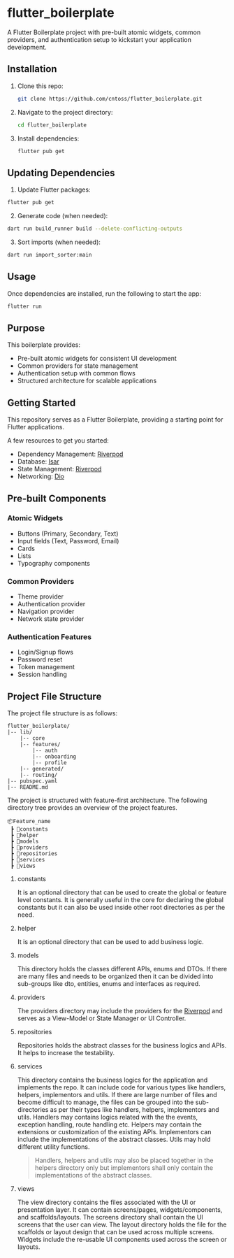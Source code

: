 # flutter_boilerplate

A Flutter Boilerplate project with pre-built atomic widgets, common providers, and authentication setup to kickstart your application development.

## Installation

1. Clone this repo:
    ```bash
    git clone https://github.com/cntoss/flutter_boilerplate.git
    ```
2. Navigate to the project directory:
    ```bash
    cd flutter_boilerplate
    ```
3. Install dependencies:
    ```bash
    flutter pub get
    ```

## Updating Dependencies

1. Update Flutter packages:
```bash
flutter pub get
```

2. Generate code (when needed):
```bash
dart run build_runner build --delete-conflicting-outputs
```

3. Sort imports (when needed):
```bash
dart run import_sorter:main
```

## Usage

Once dependencies are installed, run the following to start the app:

```bash
flutter run
```

## Purpose

This boilerplate provides:
- Pre-built atomic widgets for consistent UI development
- Common providers for state management
- Authentication setup with common flows
- Structured architecture for scalable applications

## Getting Started

This repository serves as a Flutter Boilerplate, providing a starting point for Flutter applications.

A few resources to get you started:

- Dependency Management: [Riverpod](https://pub.dev/packages/riverpod)
- Database: [Isar](https://pub.dev/packages/isar)
- State Management: [Riverpod](https://pub.dev/packages/riverpod)
- Networking: [Dio](https://pub.dev/packages/dio)

## Pre-built Components

### Atomic Widgets
- Buttons (Primary, Secondary, Text)
- Input fields (Text, Password, Email)
- Cards
- Lists
- Typography components

### Common Providers
- Theme provider
- Authentication provider
- Navigation provider
- Network state provider

### Authentication Features
- Login/Signup flows
- Password reset
- Token management
- Session handling

## Project File Structure

The project file structure is as follows:

```
flutter_boilerplate/
|-- lib/
    |-- core
    |-- features/
        |-- auth
        |-- onboarding
        |-- profile
    |-- generated/
    |-- routing/
|-- pubspec.yaml
|-- README.md
```

The project is structured with feature-first architecture. The following directory tree provides an overview of the project features.

```plaintext
📦Feature_name
 ┣ 📂constants
 ┣ 📂helper
 ┣ 📂models
 ┣ 📂providers
 ┣ 📂repositories
 ┣ 📂services
 ┣ 📂views
```


1. constants

    It is an optional directory that can be used to create the global or feature level constants. It is generally useful in the core for declaring the global constants but it can also be used inside other root directories as per the need.

1. helper

    It is an optional directory that can be used to add business logic.

2. models

    This directory holds the classes different APIs, enums and DTOs. If there are many files and needs to be organized then it can be divided into sub-groups like dto, entities, enums and interfaces as required.

3. providers

    The providers directory may include the providers for the [Riverpod](https://pub.dev/packages/flutter_riverpod) and serves as a View-Model or State Manager or UI Controller.

4. repositories

    Repositories holds the abstract classes for the business logics and APIs. It helps to increase the testability.

5. services

    This directory contains the business logics for the application and implements the repo. It can include code for various types like handlers, helpers, implementors and utils. If there are large number of files and become difficult to manage, the files can be grouped into the sub-directories as per their types like handlers, helpers, implementors and utils. Handlers may contains logics related with the the events, exception handling, route handling etc. Helpers may contain the extensions or customization of the existing APIs. Implementors can include the implementations of the abstract classes. Utils may hold different utility functions.

    > Handlers, helpers and utils may also be placed together in the helpers directory only but implementors shall only contain the implementations of the abstract classes.

6. views

    The view directory contains the files associated with the UI or presentation layer. It can contain screens/pages, widgets/components, and scaffolds/layouts. The screens directory shall contain the UI screens that the user can view. The layout directory holds the file for the scaffolds or layout design that can be used across multiple screens. Widgets include the re-usable UI components used across the screen or layouts.
